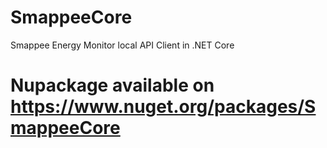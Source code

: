 # SmappeeCore
Smappee Energy Monitor local API Client in .NET Core

# Nupackage available on https://www.nuget.org/packages/SmappeeCore
